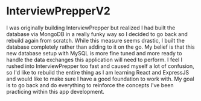 # InterviewPrepperV2

I was originally building InterviewPrepper but realized I had built the database via MongoDB in a really funky way
so I decided to go back and rebuild again from scratch. While this measure seems drastic, I built the database
completely rather than adding to it on the go. My belief is that this new database setup with MySQL is more fine tuned
and more ready to handle the data exchanges this application will need to perform. I feel I rushed into InterviewPrepper
too fast and caused myself a lot of confusion, so I'd like to rebuild the entire thing as I am learning React and 
ExpressJS and would like to make sure I have a good foundation to work with. My goal is to go back and do everything
to reinforce the concepts I've been practicing within this app development. 
